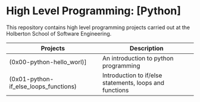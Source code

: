 # High Level Programming: [Python]

This repository contains high level programming projects carried out at the Holberton School of Software Engineering.

| Projects | Description |
|--------- | ----------- |
| (0x00-python-hello_worl)] | An introduction to python programming|
| (0x01-python-if_else_loops_functions) | Introduction to if/else statements, loops and functions |
